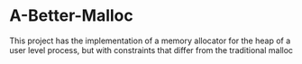 # A-Better-Malloc
This project has the implementation of a memory allocator for the heap of a user level process, but with constraints that differ from the traditional malloc
